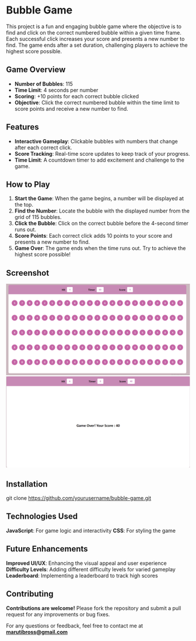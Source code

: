 # Bubble Game

This project is a fun and engaging bubble game where the objective is to find and click on the correct numbered bubble within a given time frame. Each successful click increases your score and presents a new number to find. The game ends after a set duration, challenging players to achieve the highest score possible.

## Game Overview

- **Number of Bubbles**: 115
- **Time Limit**: 4 seconds per number
- **Scoring**: +10 points for each correct bubble clicked
- **Objective**: Click the correct numbered bubble within the time limit to score points and receive a new number to find.

## Features

- **Interactive Gameplay**: Clickable bubbles with numbers that change after each correct click.
- **Score Tracking**: Real-time score updates to keep track of your progress.
- **Time Limit**: A countdown timer to add excitement and challenge to the game.

## How to Play

1. **Start the Game**: When the game begins, a number will be displayed at the top.
2. **Find the Number**: Locate the bubble with the displayed number from the grid of 115 bubbles.
3. **Click the Bubble**: Click on the correct bubble before the 4-second timer runs out.
4. **Score Points**: Each correct click adds 10 points to your score and presents a new number to find.
5. **Game Over**: The game ends when the time runs out. Try to achieve the highest score possible!

## Screenshot

![Bubble Game Screenshot](Screenshot)
![Final Score](Screenshot2)

## Installation
git clone https://github.com/yourusername/bubble-game.git

## Technologies Used

**JavaScript**: For game logic and interactivity
**CSS**: For styling the game


## Future Enhancements
**Improved UI/UX**: Enhancing the visual appeal and user experience
**Difficulty Levels**: Adding different difficulty levels for varied gameplay
**Leaderboard**: Implementing a leaderboard to track high scores

## Contributing
**Contributions are welcome!** Please fork the repository and submit a pull request for any improvements or bug fixes.



For any questions or feedback, feel free to contact me at **marutibross@gmail.com**
